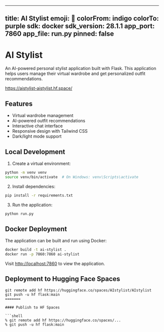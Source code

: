 
---
title: AI Stylist
emoji: 👔
colorFrom: indigo
colorTo: purple
sdk: docker
sdk_version: 28.1.1
app_port: 7860
app_file: run.py
pinned: false
---

# AI Stylist

An AI-powered personal stylist application built with Flask. This application helps users manage their virtual wardrobe and get personalized outfit recommendations.

https://aistylist-aistylist.hf.space/

## Features

- Virtual wardrobe management
- AI-powered outfit recommendations
- Interactive chat interface
- Responsive design with Tailwind CSS
- Dark/light mode support

## Local Development

1. Create a virtual environment:
```bash
python -m venv venv
source venv/bin/activate  # On Windows: venv\Scripts\activate
```

2. Install dependencies:
```bash
pip install -r requirements.txt
```

3. Run the application:
```bash
python run.py
```

## Docker Deployment

The application can be built and run using Docker:

```bash
docker build -t ai-stylist .
docker run -p 7860:7860 ai-stylist
```

Visit [http://localhost:7860](http://localhost:7860) to view the application.

## Deployment to Hugging Face Spaces

```shell
git remote add hf https://huggingface.co/spaces/AIstylist/AIstylist
git push -u hf flask:main
=======

#### Publish to HF Spaces

```shell
% git remote add hf https://huggingface.co/spaces/...  
% git push -u hf flask:main
```

